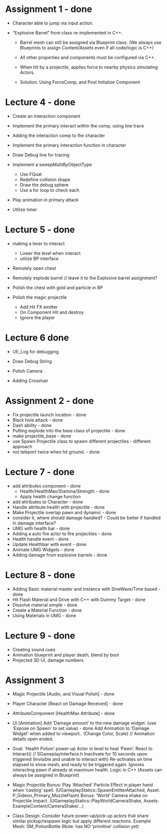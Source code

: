 # Assignment 1 - done
- Character able to jump via input action.

- “Explosive Barrel” from class re-implemented in C++.
	- Barrel mesh can still be assigned via Blueprint class. (We always use Blueprints to assign Content/Assets even if all code/logic is C++)
	- All other properties and components must be configured via C++.
	- When hit by a projectile, applies force to nearby physics simulating Actors.

	- Solution: Using ForceComp, and Post Initialize Component



# Lecture 4 - done
- Create an interaction component
- Implement the primary interact within the comp, using line trace
- Adding the interaction comp to the character
- Implement the primary interaction function in character
- Draw Debug line for tracing

- Implement a sweepMultiByObjectType
	- Use FQuat
	- Redefine collision shape
	- Draw the debug sphere
	- Use a for loop to check each

- Play animation in primary attack
- Utilize timer



# Lecture 5 - done
- making a lever to interact
	- Lower the level when interact
	- utilize BP interface

- Remotely open chest
- Remotely explode barrel // leave it to the Explosive barrel assignment?
- Polish the chest with gold and particle in BP

- Polish the magic projectile
	- Add Hit FX emitter
	- On Component Hit and destroy
	- Ignore the player



# Lecture 6 done
- UE_Log for debugging
- Draw Debug String

- Polish Camera
- Adding Crosshair



# Assignment 2 - done
- Fix projectile launch location - done
- Black hole attack - done
- Dash ability - done
- Putting explode into the base class of projectile - done
- make projectile_base - done
- use Spawn Projectile class to spawn different projectiles - different approach
- not teleport twice when hit ground. - done



# Lecture 7 - done
- add attributes component - done
    - Health/HealthMax/Stamina/Strength - done
    - Apply health change function
- add attributes to Character - done
- Handle attribute health with projectile - done
- Make Projectile overlap pawn and dynamic - done
- consider it, where should damage handled? - Could be better if handled in damage interface?
- UMG with health bar - done
- Adding a auto fire actor to fire projectiles - done
- Health handle event - done
- Update Healthbar with event - done
- Animate UMG Widgets - done
- Adding damage from explosive barrels - done



# Lecture 8 - done
- Adding Basic material master and instance with SineWave/Time based - done
- Hit Flash Material and Drive with C++ with Dummy Target - done
- Dissolve material simple - done
- Create a Material Function - done
- Using Materials in UMG - done



# Lecture 9 - done
- Creating sound cues
- Animation blueprint and player death, blend by bool
- Projected 3D UI, damage numbers



# Assignment 3
- Magic Projectile [Audio, and Visual Polish] - done
- Player Character [React on Damage Received] - done
- AttributeComponent [HealthMax Attribute] - done

- UI [Animation]
Add ‘Damage amount’ to the new damage widget. (use ‘Expose on Spawn’ to set value) - done 
Add Animation to ‘Damage Widget’ when added to viewport.. (Change Color, Scale) // Animation details open ended.

- Goal: ‘Health Potion’ power-up Actor in level to heal ‘Pawn’.
React to Interact() // SGameplayInterface.h
Inactivate for 10 seconds upon triggered (Invisible and unable to interact with)
Re-activates on time elapsed to show mesh, and ready to be triggered again.
Ignores interacting pawn if already at maximum health.
Logic in C++ (Assets can always be assigned in Blueprint)

- Magic Projectile
Bonus: Play ‘Attached’ Particle Effect in player hand when ‘casting’ spell. (UGameplayStatics::SpawnEmitterAttached, Asset: P_Gideon_Primary_MuzzleFlash)
Bonus: ‘World’ Camera shake on Projectile Impact. (UGameplayStatics::PlayWorldCameraShake, Assets: ExampleContent/CameraShake/...)

- Class Design: Consider future power-up/pick-up actors that share similar pickup/respawn logic but apply different reactions.
Example Mesh: SM_PotionBottle (Note: has NO ‘primitive’ collision yet)
